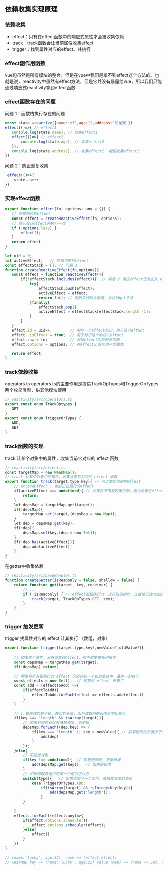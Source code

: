 ## 依赖收集实现原理

### 依赖收集
 - effect：只有在effect函数中的响应式属性才会被收集依赖
 - track：track函数会让当前属性收集effect
 - trigger：找到属性对应的effect，并执行

 ### effect副作用函数
 vue包虽然是所有模块的整合，但是在vue中我们是拿不到effect这个方法的。也就是说，reactivity中虽然有effect方法，但是它并没有暴露给vue，所以我们只能通过响应式reactivity拿到effect函数

 ### effect函数存在的问题
 问题 1：函数栈执行存在的问题
 ```javascript
 const state =reactive({name:'zf',age:12,address:'回龙观'})
effect(()=>{ // effect1      
    console.log(state.name); // 收集effect1          
    effect(()=>{ // effect2 
        console.log(state.age); // 收集effect2
    });
    console.log(state.address); // 收集effect2  期望收集effect1
})
 ```
 问题 2：防止重复收集
```javascript
 effect(()=>{
    state.age++
})
 ```

 ### 实现effect函数
 ```javascript
 export function effect(fn, options: any = {}) {
    // 创建响应式effect
    const effect = createReactiveEffect(fn, options);
    // 默认会让effect先执行一次
    if (!options.lazy) {
        effect();
    }
    return effect
}
​
let uid = 0;
let activeEffect;   // 存储当前的effect
const effectStack = []; // 问题 1
function createReactiveEffect(fn,options){
    const effect = function reactiveEffect(){
        if(!effectStack.includes(effect)){  // 问题 2 保证effect没有加入 effectStack 中 
            try{
                effectStack.push(effect);
                activeEffect = effect;
                return fn(); // 函数执行时会取值，会执行get方法
            }finally{
                effectStack.pop()
                activeEffect = effectStack[effectStack.length -1];
            }
        }
    }
    effect.id = uid++;        // 制作一个effect标识，用于区分effect
    effect._isEffect = true;  // 用于标识这个响应式effect
    effect.raw = fn;          // 保留effect对应的原函数
    effect.options = options; // 在effect上保存用户的属性
​
    return effect;
}
```

### track依赖收集
operators.ts
operators.ts的主要作用是提供TrackOpTypes和TriggerOpTypes两个枚举类型，供其他模块使用
 ```javascript
// reactivity/src/operators.ts
export const enum TrackOptypes {
    GET
}
export const enum TriggerOrTypes {
    ADD,
    SET
}
 ```
### track函数的实现

track 让某个对象中的属性，收集当前它对应的 effect 函数
```javascript
// reactivity/src/effect.ts
const targetMap = new WeakMap();
// track 让某个对象中的属性，收集当前它对应的 effect 函数
export function track(target,type,key){ // 可以拿到当前的effect
    // activeEffect : 当前正在运行的effect
    if(activeEffect === undefined){ // 此属性不用被收集依赖，因为没有在effect中使用
        return;
    }
    let depsMap = targetMap.get(target);
    if(!depsMap){
        targetMap.set(target,(depsMap = new Map));
    }
    let dep = depsMap.get(key);
    if(!dep){
        depsMap.set(key,(dep = new Set));
    }
    if(!dep.has(activeEffect)){
        dep.add(activeEffect);
    }
}
```
在getter中收集依赖
```javascript
// reactivity/src/baseHandler.ts
function createGetter(isReadonly = false, shallow = false) {
    return function get(target, key, receiver) {
        // ...
        if (!isReadonly) { // effect函数执行时，进行取值操作，让属性记住对应的effect函数
            track(target, TrackOpTypes.GET, key);
        }
    }
}
```
### trigger 触发更新
trigger 找属性对应的 effect 让其执行 （数组，对象）
```javascript
export function trigger(target,type,key?,newValue?,oldValue?){
    
    // 如果这个属性，没有收集过effect，那不需要做任何操作
    const depsMap = targetMap.get(target);
    if(!depsMap) return;
​
    // 需要将所有要执行的 effect 全部存到一个新的集合中，最终一起执行
    const effects = new Set();  // 这里对 effect 去重了
    const add = (effectToAdd) =>{
        if(effectToAdd){
            effectToAdd.forEach(effect => effects.add(effect))
        }
    }
​
    // 1.看修改的是不是，数组的长度，因为改数组的长度影响比较大
    if(key === 'length' && isArray(target)){
        // 如果对应的长度有依赖收集，则更新
        depsMap.forEach((dep,key) => {
            if(key === 'length' || key > newValue){ // 如果更改的长度小于收集的索引，那么这个索引也需要触发effect重新执行
                add(dep)
            }
        });
    }else{
        // 可能是对象
        if(key !== undefined){  // 这里是修改，不是新增
            add(depsMap.get(key));  // 如果是新增
        }
        // 如果修改数组中的某一个索引怎么办
        switch(type){   // 如果添加了一个索引，就触发长度的更新
            case TriggerOrTypes.ADD:
                if(isArray(target) && isIntegerKey(key)){
                    add(depsMap.get('length'));
                }
        }
​
    }
    effects.forEach((effect:any)=>{
        if(effect.options.scheduler){
            effect.options.scheduler(effect);
        }else{
            effect()
        }
    })
}
​
// {name:'lucky', age:22}  name => [effect,effect]
// weakMap key => {name:'lucky', age:22} value (map) => {name => Set, age => Set}
```